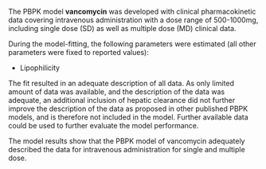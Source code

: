 The PBPK model **vancomycin** was developed with clinical pharmacokinetic data covering intravenous administration with a dose range of 500-1000mg, including single dose (SD) as well as multiple dose (MD) clinical data. 

During the model-fitting, the following parameters were estimated (all other parameters were fixed to reported values):

* Lipophilicity

The fit resulted in an adequate description of all data. As only limited amount of data was available, and the description of the data was adequate, an additional inclusion of hepatic clearance did not further improve the description of the data as proposed in other published PBPK models, and is therefore not included in the model. Further available data could be used to further evaluate the model performance.

The model results show that the PBPK model of vancomycin adequately described the data for intravenous administration for single and multiple dose. 


